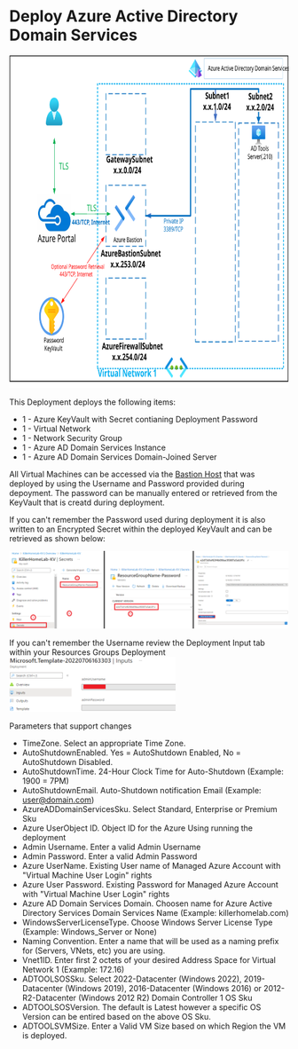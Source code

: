 # Deploy Azure Active Directory Domain Services
<img src="./x_Images/AzureActiveDirectoryDomainServices.svg" height="600" width="800"/>

This Deployment deploys the following items:

- 1 - Azure KeyVault with Secret contianing Deployment Password
- 1 - Virtual Network
- 1 - Network Security Group
- 1 - Azure AD Domain Services Instance
- 1 - Azure AD Domain Services Domain-Joined Server

All Virtual Machines can be accessed via the [Bastion Host](https://docs.microsoft.com/en-us/azure/bastion/bastion-overview) that was deployed by using the Username and Password provided during depoyment.  The password can be manually entered or retrieved from the KeyVault that is creatd during deployment.

If you can't remember the Password used during deployment it is also written to an Encrypted Secret within the deployed KeyVault and can be retrieved as shown below:

<img src="./x_Images/DeploymentPassword.png" width="600"/>

If you can't remember the Username review the Deployment Input tab within your Resources Groups Deployment
<img src="./x_Images/DeploymentUsername.png" width="300"/>

Parameters that support changes
- TimeZone.  Select an appropriate Time Zone.
- AutoShutdownEnabled.  Yes = AutoShutdown Enabled, No = AutoShutdown Disabled.
- AutoShutdownTime.  24-Hour Clock Time for Auto-Shutdown (Example: 1900 = 7PM)
- AutoShutdownEmail.  Auto-Shutdown notification Email (Example:  user@domain.com)
- AzureADDomainServicesSku.  Select Standard, Enterprise or Premium Sku
- Azure UserObject ID.  Object ID for the Azure Using running the deployment
- Admin Username.  Enter a valid Admin Username
- Admin Password.  Enter a valid Admin Password
- Azure UserName.  Existing User name of Managed Azure Account with "Virtual Machine User Login" rights
- Azure User Password.  Existing Password for Managed Azure Account with "Virtual Machine User Login" rights 
- Azure AD Domain Services Domain.  Choosen name for Azure Active Directory Services Domain Services Name (Example:  killerhomelab.com)
- WindowsServerLicenseType.  Choose Windows Server License Type (Example:  Windows_Server or None)
- Naming Convention. Enter a name that will be used as a naming prefix for (Servers, VNets, etc) you are using.
- Vnet1ID.  Enter first 2 octets of your desired Address Space for Virtual Network 1 (Example:  172.16)
- ADTOOLSOSSku.  Select 2022-Datacenter (Windows 2022), 2019-Datacenter (Windows 2019), 2016-Datacenter (Windows 2016) or 2012-R2-Datacenter (Windows 2012 R2) Domain Controller 1 OS Sku
- ADTOOLSOSVersion.  The default is Latest however a specific OS Version can be entired based on the above OS Sku.
- ADTOOLSVMSize.  Enter a Valid VM Size based on which Region the VM is deployed.